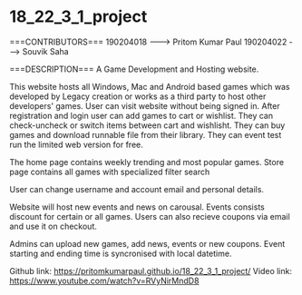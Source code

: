 # 18_22_3_1_project

===CONTRIBUTORS===
190204018 ---> Pritom Kumar Paul
190204022 ---> Souvik Saha

===DESCRIPTION===
A Game Development and Hosting website.

This website hosts all Windows, Mac and Android based games which was developed by Legacy creation or works as a third party to host other developers' games.
User can visit website without being signed in. After registration and login user can add games to cart or wishlist.
They can check-uncheck or switch items between cart and wishlisht. They can buy games and download runnable file from their library.
They can event test run the limited web version for free.

The home page contains weekly trending and most popular games. Store page contains all games with specialized filter search

User can change username and account email and personal details.

Website will host new events and news on carousal. Events consists discount for certain or all games. Users can also recieve coupons via email and use it on checkout.

Admins can upload new games, add news, events or new coupons. Event starting and ending  time is syncronised with local datetime.


Github link: https://pritomkumarpaul.github.io/18_22_3_1_project/
Video link: https://www.youtube.com/watch?v=RVyNirMndD8
